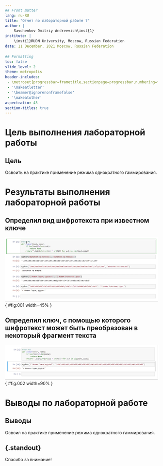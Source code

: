 ```yaml
---
## Front matter
lang: ru-RU
title: "Отчет по лабораторной работе 7"
author: |
	Savchenkov Dmitriy Andreevich\inst{1}
institute: |
	\inst{1}RUDN University, Moscow, Russian Federation
date: 11 December, 2021 Moscow, Russian Federation

## Formatting
toc: false
slide_level: 2
theme: metropolis
header-includes: 
 - \metroset{progressbar=frametitle,sectionpage=progressbar,numbering=fraction}
 - '\makeatletter'
 - '\beamer@ignorenonframefalse'
 - '\makeatother'
aspectratio: 43
section-titles: true
---
```


# **Цель выполнения лабораторной работы**

## Цель

Освоить на практике применение режима однократного гаммирования.

# **Результаты выполнения лабораторной работы**

## Определил вид шифротекста при известном ключе

![1](image/1.png){ #fig:001 width=45% }

## Определил ключ, с помощью которого шифротекст может быть преобразован в некоторый фрагмент текста

![2](image/2.png){ #fig:002 width=90% }


# **Выводы по лабораторной работе**

## Выводы

Освоил на практике применение режима однократного гаммирования.

## {.standout}

Спасибо за внимание!
